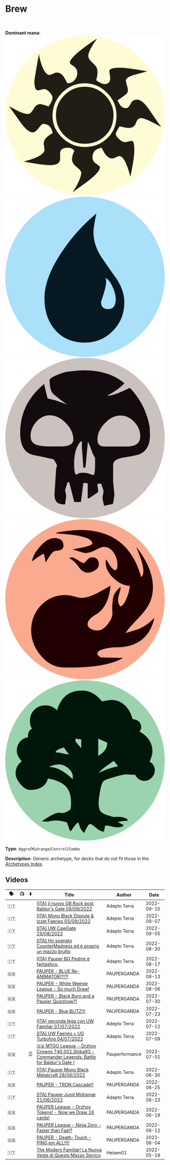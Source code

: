 <!-- This page is automatically generated by Myr: do not update it manually. -->
<!-- Changes directly applied here will be lost. -->
<!-- If you plan to update this page, please update the template at https://github.com/Pauperformance/pauperformance-bot -->
<!-- Templates can be found under pauperformance-bot/resources/templates/ -->
# Brew
<br/>


**Dominant mana**: <img src="../resources/images/mana/W.png" class="dominant-mana-icon"/> <img src="../resources/images/mana/U.png" class="dominant-mana-icon"/> <img src="../resources/images/mana/B.png" class="dominant-mana-icon"/> <img src="../resources/images/mana/R.png" class="dominant-mana-icon"/> <img src="../resources/images/mana/G.png" class="dominant-mana-icon"/>

**Type**: `Aggro`/`Midrange`/`Control`/`Combo`

**Description**: 
Generic archetype, for decks that do not fit those in the [Archetypes Index](../../pages/archetypes_index.html).










## **Videos**

| 🗣️ | 📺 | ⬇️ | Title | Author | Date |
| -- | -- | -- | ---- | ------ | ---- |
| 🇮🇹 | <i class="fa-brands fa-youtube"></i> |  | <a href="https://www.youtube.com/watch?v=P59Mr2T8a9s" target="_blank">[ITA] il nuovo GB Rock post Baldur's Gate 08/09/2022</a> | Adepto Terra | 2022-09-10   |
| 🇮🇹 | <i class="fa-brands fa-youtube"></i> |  | <a href="https://www.youtube.com/watch?v=qLaXtFPN2Sw" target="_blank">[ITA] Mono Black Dispute & Izzet Faeries 05/09/2022</a> | Adepto Terra | 2022-09-07   |
| 🇮🇹 | <i class="fa-brands fa-youtube"></i> |  | <a href="https://www.youtube.com/watch?v=eeF_78XVo5Q" target="_blank">[ITA] UW CawGate 29/08/2022</a> | Adepto Terra | 2022-09-05   |
| 🇮🇹 | <i class="fa-brands fa-youtube"></i> |  | <a href="https://www.youtube.com/watch?v=Slx03NTI0WA" target="_blank">[ITA] Ho sognato CounterMadness ed è proprio un mazzo brutto</a> | Adepto Terra | 2022-08-30   |
| 🇮🇹 | <i class="fa-brands fa-youtube"></i> |  | <a href="https://www.youtube.com/watch?v=IoyX5hWvAjE" target="_blank">[ITA] Pauper BG Pedine è fantastico.</a> | Adepto Terra | 2022-08-17   |
| 🇬🇧 | <i class="fa-brands fa-youtube"></i> |  | <a href="https://www.youtube.com/watch?v=WMB7e-k6HTs" target="_blank">PAUPER - BLUE Re-ANIMATOR!?!?!</a> | PAUPERGANDA | 2022-08-13   |
| 🇬🇧 | <i class="fa-brands fa-youtube"></i> |  | <a href="https://www.youtube.com/watch?v=Yh2ND5tYv78" target="_blank">PAUPER - White Weenie League - So much Draw!</a> | PAUPERGANDA | 2022-08-06   |
| 🇬🇧 | <i class="fa-brands fa-youtube"></i> |  | <a href="https://www.youtube.com/watch?v=dfjXBLYELcs" target="_blank">PAUPER - Black Burn and a Pauper Quizshow?!</a> | PAUPERGANDA | 2022-07-30   |
| 🇬🇧 | <i class="fa-brands fa-youtube"></i> |  | <a href="https://www.youtube.com/watch?v=A-AhrEAXqMs" target="_blank">PAUPER - Blue BLITZ!!!</a> | PAUPERGANDA | 2022-07-23   |
| 🇮🇹 | <i class="fa-brands fa-youtube"></i> |  | <a href="https://www.youtube.com/watch?v=8KAufu410jM" target="_blank">[ITA] seconda lega con UW Familiar 07/07/2022</a> | Adepto Terra | 2022-07-12   |
| 🇮🇹 | <i class="fa-brands fa-youtube"></i> |  | <a href="https://www.youtube.com/watch?v=aTi_JYogNuk" target="_blank">[ITA] UW Faeries + UG Turbofog 04/07/2022</a> | Adepto Terra | 2022-07-09   |
| 🇬🇧 | <i class="fa-brands fa-youtube"></i> | <a href="https://www.mtggoldfish.com/deck/4911470" target="_blank">🗎</a> | <a href="https://www.youtube.com/watch?v=b87JcpST6SY" target="_blank">🇬🇧 MTGO League - Orzhov Crowns 740.001.Shika93 - Commander Legends: Battle for Baldur's Gate (</a> | Pauperformance | 2022-07-01   |
| 🇮🇹 | <i class="fa-brands fa-youtube"></i> |  | <a href="https://www.youtube.com/watch?v=8q-QTPiQd4A" target="_blank">[ITA] Pauper Mono Black Metalcraft 28/06/2022</a> | Adepto Terra | 2022-06-30   |
| 🇬🇧 | <i class="fa-brands fa-youtube"></i> |  | <a href="https://www.youtube.com/watch?v=iVDSbxQ5Zyk" target="_blank">PAUPER - TRON Cascade!!</a> | PAUPERGANDA | 2022-06-25   |
| 🇮🇹 | <i class="fa-brands fa-youtube"></i> |  | <a href="https://www.youtube.com/watch?v=hbtr6Cgc9aw" target="_blank">[ITA] Pauper Jund Midrange 21/06/2022</a> | Adepto Terra | 2022-06-23   |
| 🇬🇧 | <i class="fa-brands fa-youtube"></i> |  | <a href="https://www.youtube.com/watch?v=V5oAu4HmPR0" target="_blank">PAUPER League - Orzhov Tokens! - Now we Draw 16 cards!</a> | PAUPERGANDA | 2022-06-19   |
| 🇬🇧 | <i class="fa-brands fa-youtube"></i> |  | <a href="https://www.youtube.com/watch?v=IUdql-h-A78" target="_blank">PAUPER League - Ninja Zero - Faster than Fae!?</a> | PAUPERGANDA | 2022-06-12   |
| 🇬🇧 | <i class="fa-brands fa-youtube"></i> |  | <a href="https://www.youtube.com/watch?v=7-4CYBFrS3c" target="_blank">PAUPER - Death-Touch - PING em ALL!!!!</a> | PAUPERGANDA | 2022-06-04   |
| 🇮🇹 | <i class="fa-brands fa-youtube"></i> |  | <a href="https://www.youtube.com/watch?v=nLoNjyeMqAo" target="_blank">The Modern Familiar! La Nuova Veste di Questo Mazzo Storico</a> | Heisen01 | 2022-05-18   |



